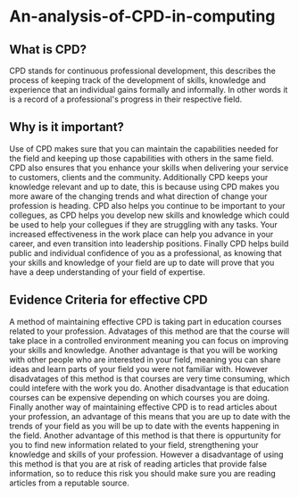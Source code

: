# An-analysis-of-CPD-in-computing
## What is CPD? ##
CPD stands for continuous professional development, this describes the process of keeping track of the development of skills, knowledge and experience that an individual gains formally and informally. In other words it is a record of a professional's progress in their respective field.
## Why is it important? ##
Use of CPD makes sure that you can maintain the capabilities needed for the field and keeping up those capabilities with others in the same field. CPD also ensures that you enhance your skills when delivering your service to customers, clients and the community. Additionally CPD keeps your knowledge relevant and up to date, this is because using CPD makes you more aware of the changing trends and what direction of change your profession is heading. CPD also helps you continue to be important to your collegues, as CPD helps you develop new skills and knowledge which could be used to help your collegues if they are struggling with any tasks. Your increased effectiveness in the work place can help you advance in your career, and even transition into leadership positions. Finally CPD helps build public and individual confidence of you as a professional, as knowing that your skills and knowledge of your field are up to date will prove that you have a deep understanding of your field of expertise.
## Evidence Criteria for effective CPD ##
A method of maintaining effective CPD is taking part in education courses related to your profession. Advatages of this method are that the course will take place in a controlled environment meaning you can focus on improving your skills and knowledge. Another advantage is that you will be working with other people who are interested in your field, meaning you can share ideas and learn parts of your field you were not familiar with. However disadvatages of this method is that courses are very time consuming, which could intefere with the work you do. Another disadvantage is that education courses can be expensive depending on which courses you are doing. Finally another way of maintaining effective CPD is to read articles about your profession, an advantage of this means that you are up to date with the trends of your field as you will be up to date with the events happening in the field. Another advantage of this method is that there is oppurtunity for you to find new information related to your field, strengthening your knowledge and skills of your profession. However a disadvantage of using this method is that you are at risk of reading articles that provide false information, so to reduce this risk you should make sure you are reading articles from a reputable source.

